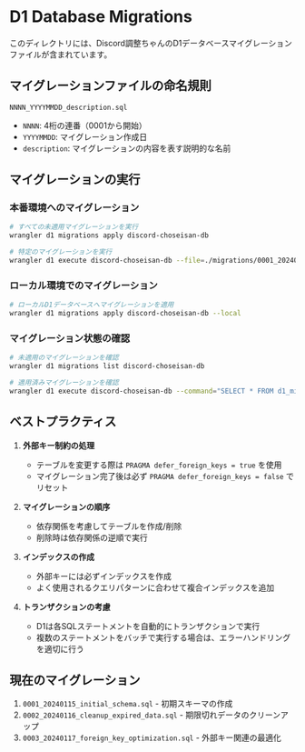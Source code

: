 # D1 Database Migrations

このディレクトリには、Discord調整ちゃんのD1データベースマイグレーションファイルが含まれています。

## マイグレーションファイルの命名規則

```
NNNN_YYYYMMDD_description.sql
```

- `NNNN`: 4桁の連番（0001から開始）
- `YYYYMMDD`: マイグレーション作成日
- `description`: マイグレーションの内容を表す説明的な名前

## マイグレーションの実行

### 本番環境へのマイグレーション

```bash
# すべての未適用マイグレーションを実行
wrangler d1 migrations apply discord-choseisan-db

# 特定のマイグレーションを実行
wrangler d1 execute discord-choseisan-db --file=./migrations/0001_20240115_initial_schema.sql
```

### ローカル環境でのマイグレーション

```bash
# ローカルD1データベースへマイグレーションを適用
wrangler d1 migrations apply discord-choseisan-db --local
```

### マイグレーション状態の確認

```bash
# 未適用のマイグレーションを確認
wrangler d1 migrations list discord-choseisan-db

# 適用済みマイグレーションを確認
wrangler d1 execute discord-choseisan-db --command="SELECT * FROM d1_migrations"
```

## ベストプラクティス

1. **外部キー制約の処理**
   - テーブルを変更する際は `PRAGMA defer_foreign_keys = true` を使用
   - マイグレーション完了後は必ず `PRAGMA defer_foreign_keys = false` でリセット

2. **マイグレーションの順序**
   - 依存関係を考慮してテーブルを作成/削除
   - 削除時は依存関係の逆順で実行

3. **インデックスの作成**
   - 外部キーには必ずインデックスを作成
   - よく使用されるクエリパターンに合わせて複合インデックスを追加

4. **トランザクションの考慮**
   - D1は各SQLステートメントを自動的にトランザクションで実行
   - 複数のステートメントをバッチで実行する場合は、エラーハンドリングを適切に行う

## 現在のマイグレーション

1. `0001_20240115_initial_schema.sql` - 初期スキーマの作成
2. `0002_20240116_cleanup_expired_data.sql` - 期限切れデータのクリーンアップ
3. `0003_20240117_foreign_key_optimization.sql` - 外部キー関連の最適化